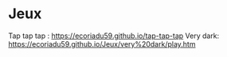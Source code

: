 # Jeux

Tap tap tap : https://ecoriadu59.github.io/tap-tap-tap
Very dark: https://ecoriadu59.github.io/Jeux/very%20dark/play.htm

